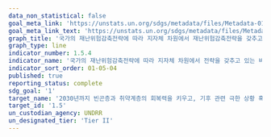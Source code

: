 ```yaml
---
data_non_statistical: false
goal_meta_link: 'https://unstats.un.org/sdgs/metadata/files/Metadata-01-05-04.pdf'
goal_meta_link_text: 'https://unstats.un.org/sdgs/metadata/files/Metadata-01-05-04.pdf'
graph_title: '국가의 재난위험감축전략에 따라 지자체 차원에서 재난위험감축전략을 갖추고 있는 비율'
graph_type: line
indicator_number: 1.5.4
indicator_name: '국가의 재난위험감축전략에 따라 지자체 차원에서 전략을 갖추고 있는 비율'
indicator_sort_order: 01-05-04
published: true
reporting_status: complete
sdg_goal: '1'
target_name: '2030년까지 빈곤층과 취약계층의 회복력을 키우고, 기후 관련 극한 상황 혹은 기타 경제적, 사회적, 환경적인 충격과 재난에 대한 노출 및 취약성을 감소'
target_id: '1.5'
un_custodian_agency: UNDRR
un_designated_tier: 'Tier II'
---
```


